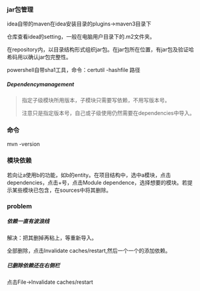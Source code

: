 

### jar包管理

idea自带的maven在idea安装目录的plugins->maven3目录下

仓库查看idea的setting，一般在电脑用户目录下的.m2文件夹。

在repository内，以目录结构形式组织jar包。在jar包所在位置，有jar包及验证哈希码用以确认jar包完整性。

powershell自带sha1工具，命令：certutil -hashfile 路径

##### Dependencymanagement

> 指定子级模块所用版本，子模块只需要写依赖，不用写版本号。
>
> 注意只是指定版本号，自己或子级使用仍然需要在dependencies中导入。

### 命令
mvn -version

### 模块依赖

若向让a使用b的功能，如b的entity。在项目结构中，选中a模块，点击dependencies，点击+号，点击Module dependence，选择想要的模块。若提示某些模块已包含，在sources中将其删除。

### problem

##### 依赖一直有波浪线

解决：把其删掉再粘上，等重新导入。

全部删除，点击Invalidate caches/restart,然后一个一个的添加依赖。

##### 已删除依赖还在右侧栏

点击File->Invalidate caches/restart
